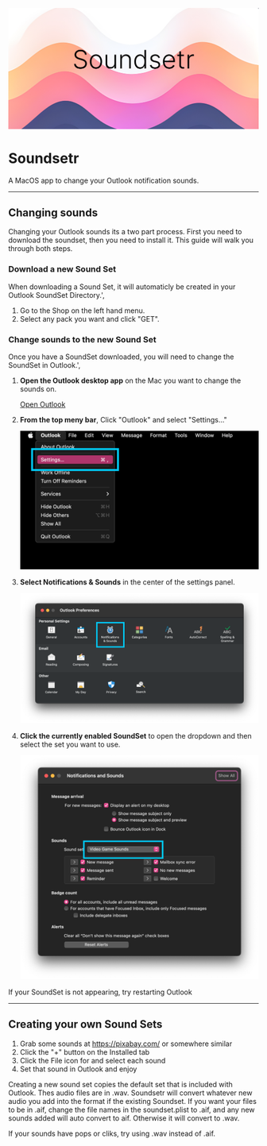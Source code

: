 
![Soundsetr](https://raw.githubusercontent.com/knoeone/soundsetr/main/res/home.jpg "jumbo")

# Soundsetr

A MacOS app to change your Outlook notification sounds.

---

## Changing sounds

Changing your Outlook sounds its a two part process. First you need to download the soundset, then you need to install it. This guide will walk you through both steps.

### Download a new Sound Set

When downloading a Sound Set, it will automaticly be created in your Outlook SoundSet Directory.',

1. Go to the Shop on the left hand menu.
2. Select any pack you want and click "GET".


### Change sounds to the new Sound Set

Once you have a SoundSet downloaded, you will need to change the SoundSet in Outlook.',

1. **Open the Outlook desktop app** on the Mac you want to change the sounds on.

    [Open Outlook](ms-outlook://)

2. **From the top meny bar**, Click "Outlook" and select "Settings..."

    ![Outlook Menu](https://raw.githubusercontent.com/knoeone/soundsetr/main/res/outlook_menu.png)

3. **Select Notifications & Sounds** in the center of the settings panel.

    ![Outlook Settings](https://raw.githubusercontent.com/knoeone/soundsetr/main/res/outlook_settings.png)

4. **Click the currently enabled SoundSet** to open the dropdown and then select the set you want to use.

    ![Outlook Sounds](https://raw.githubusercontent.com/knoeone/soundsetr/main/res/outlook_sounds.png)

If your SoundSet is not appearing, try restarting Outlook

---

## Creating your own Sound Sets
1. Grab some sounds at https://pixabay.com/ or somewhere similar
2. Click the "+" button on the Installed tab
3. Click the File icon for and select each sound
4. Set that sound in Outlook and enjoy

Creating a new sound set copies the default set that is included with Outlook. Thes audio files are in .wav. Soundsetr will convert whatever new audio you add into the format if the existing Soundset. If you want your files to be in .aif, change the file names in the soundset.plist to .aif, and any new sounds added will auto convert to aif. Otherwise it will convert to .wav.

If your sounds have pops or cliks, try using .wav instead of .aif.